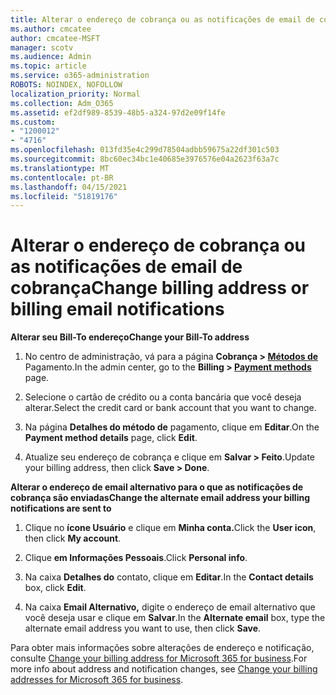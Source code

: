 ```yaml
---
title: Alterar o endereço de cobrança ou as notificações de email de cobrança
ms.author: cmcatee
author: cmcatee-MSFT
manager: scotv
ms.audience: Admin
ms.topic: article
ms.service: o365-administration
ROBOTS: NOINDEX, NOFOLLOW
localization_priority: Normal
ms.collection: Adm_O365
ms.assetid: ef2df989-8539-48b5-a324-97d2e09f14fe
ms.custom:
- "1200012"
- "4716"
ms.openlocfilehash: 013fd35e4c299d78504adbb59675a22df301c503
ms.sourcegitcommit: 8bc60ec34bc1e40685e3976576e04a2623f63a7c
ms.translationtype: MT
ms.contentlocale: pt-BR
ms.lasthandoff: 04/15/2021
ms.locfileid: "51819176"
---
```

# <a name="change-billing-address-or-billing-email-notifications"></a><span data-ttu-id="1fcaf-102">Alterar o endereço de cobrança ou as notificações de email de cobrança</span><span class="sxs-lookup"><span data-stu-id="1fcaf-102">Change billing address or billing email notifications</span></span>

<span data-ttu-id="1fcaf-103">**Alterar seu Bill-To endereço**</span><span class="sxs-lookup"><span data-stu-id="1fcaf-103">**Change your Bill-To address**</span></span>

1. <span data-ttu-id="1fcaf-104">No centro de administração, vá para a página **Cobrança > [Métodos de](https://go.microsoft.com/fwlink/p/?linkid=2018806)** Pagamento.</span><span class="sxs-lookup"><span data-stu-id="1fcaf-104">In the admin center, go to the **Billing > [Payment methods](https://go.microsoft.com/fwlink/p/?linkid=2018806)** page.</span></span>

2. <span data-ttu-id="1fcaf-105">Selecione o cartão de crédito ou a conta bancária que você deseja alterar.</span><span class="sxs-lookup"><span data-stu-id="1fcaf-105">Select the credit card or bank account that you want to change.</span></span>

3. <span data-ttu-id="1fcaf-106">Na página **Detalhes do método de** pagamento, clique em **Editar**.</span><span class="sxs-lookup"><span data-stu-id="1fcaf-106">On the **Payment method details** page, click **Edit**.</span></span>

4. <span data-ttu-id="1fcaf-107">Atualize seu endereço de cobrança e clique em **Salvar > Feito**.</span><span class="sxs-lookup"><span data-stu-id="1fcaf-107">Update your billing address, then click **Save > Done**.</span></span>

<span data-ttu-id="1fcaf-108">**Alterar o endereço de email alternativo para o que as notificações de cobrança são enviadas**</span><span class="sxs-lookup"><span data-stu-id="1fcaf-108">**Change the alternate email address your billing notifications are sent to**</span></span> 

1. <span data-ttu-id="1fcaf-109">Clique no **ícone Usuário** e clique em **Minha conta.**</span><span class="sxs-lookup"><span data-stu-id="1fcaf-109">Click the **User icon**, then click **My account**.</span></span>

2. <span data-ttu-id="1fcaf-110">Clique **em Informações Pessoais**.</span><span class="sxs-lookup"><span data-stu-id="1fcaf-110">Click **Personal info**.</span></span>

3. <span data-ttu-id="1fcaf-111">Na caixa **Detalhes do** contato, clique em **Editar**.</span><span class="sxs-lookup"><span data-stu-id="1fcaf-111">In the **Contact details** box, click **Edit**.</span></span>

4. <span data-ttu-id="1fcaf-112">Na caixa **Email Alternativo,** digite o endereço de email alternativo que você deseja usar e clique em **Salvar**.</span><span class="sxs-lookup"><span data-stu-id="1fcaf-112">In the **Alternate email** box, type the alternate email address you want to use, then click **Save**.</span></span>

<span data-ttu-id="1fcaf-113">Para obter mais informações sobre alterações de endereço e notificação, consulte [Change your billing address for Microsoft 365 for business](https://docs.microsoft.com/microsoft-365/commerce/billing-and-payments/change-your-billing-addresses?view=o365-worldwide).</span><span class="sxs-lookup"><span data-stu-id="1fcaf-113">For more info about address and notification changes, see [Change your billing addresses for Microsoft 365 for business](https://docs.microsoft.com/microsoft-365/commerce/billing-and-payments/change-your-billing-addresses?view=o365-worldwide).</span></span>
